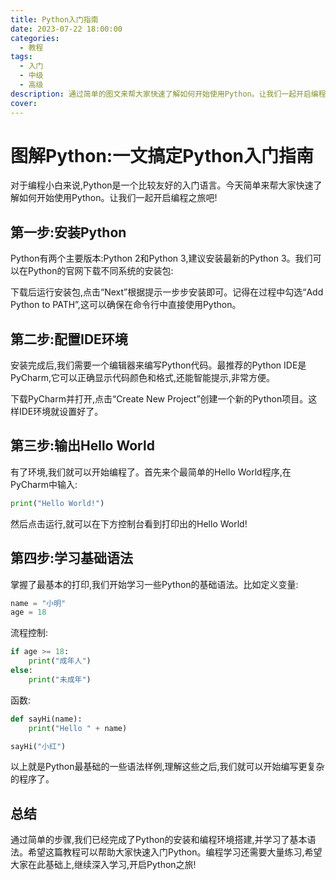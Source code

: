 ```yaml
---
title: Python入门指南
date: 2023-07-22 18:00:00
categories:
  - 教程
tags:
  - 入门
  - 中级
  - 高级
description: 通过简单的图文来帮大家快速了解如何开始使用Python。让我们一起开启编程之旅吧!
cover: 
---
```


# 图解Python:一文搞定Python入门指南

对于编程小白来说,Python是一个比较友好的入门语言。今天简单来帮大家快速了解如何开始使用Python。让我们一起开启编程之旅吧!

## 第一步:安装Python

Python有两个主要版本:Python 2和Python 3,建议安装最新的Python 3。我们可以在Python的官网下载不同系统的安装包:



下载后运行安装包,点击“Next”根据提示一步步安装即可。记得在过程中勾选“Add Python to PATH”,这可以确保在命令行中直接使用Python。

## 第二步:配置IDE环境

安装完成后,我们需要一个编辑器来编写Python代码。最推荐的Python IDE是PyCharm,它可以正确显示代码颜色和格式,还能智能提示,非常方便。



下载PyCharm并打开,点击“Create New Project”创建一个新的Python项目。这样IDE环境就设置好了。

## 第三步:输出Hello World

有了环境,我们就可以开始编程了。首先来个最简单的Hello World程序,在PyCharm中输入:

```python
print("Hello World!") 
```

然后点击运行,就可以在下方控制台看到打印出的Hello World!

## 第四步:学习基础语法 

掌握了最基本的打印,我们开始学习一些Python的基础语法。比如定义变量:

```python
name = "小明"
age = 18 
```

流程控制:

```python
if age >= 18:
    print("成年人")
else:
    print("未成年")  
```

函数:

```python
def sayHi(name):
    print("Hello " + name)

sayHi("小红")
```

以上就是Python最基础的一些语法样例,理解这些之后,我们就可以开始编写更复杂的程序了。

## 总结

通过简单的步骤,我们已经完成了Python的安装和编程环境搭建,并学习了基本语法。希望这篇教程可以帮助大家快速入门Python。编程学习还需要大量练习,希望大家在此基础上,继续深入学习,开启Python之旅!
